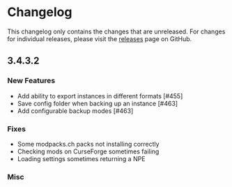 # Changelog

This changelog only contains the changes that are unreleased. For changes for individual releases, please visit the
[releases](https://github.com/ATLauncher/ATLauncher/releases) page on GitHub.

## 3.4.3.2

### New Features
- Add ability to export instances in different formats [#455]
- Save config folder when backing up an instance [#463]
- Add configurable backup modes [#463]

### Fixes
- Some modpacks.ch packs not installing correctly
- Checking mods on CurseForge sometimes failing
- Loading settings sometimes returning a NPE

### Misc
